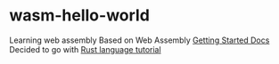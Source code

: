 # wasm-hello-world
Learning web assembly
Based on Web Assembly [Getting Started Docs](https://webassembly.org/getting-started/developers-guide/)
Decided to go with [Rust language tutorial](https://developer.mozilla.org/en-US/docs/WebAssembly/Rust_to_wasm)

